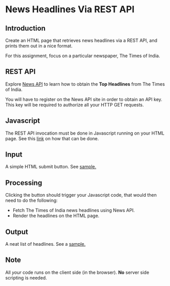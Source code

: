 # News Headlines Via REST API

## Introduction
Create an HTML page that retrieves news headlines via a REST API,
and prints them out in a nice format.

For this assignment, focus on a particular newspaper, The Times of India.

## REST API
Explore [News API](https://newsapi.org/s/the-times-of-india-api) to learn
how to obtain the **Top Headlines** from The Times of India.

You will have to register on the News API site in order to obtain an API
key. This key will be required to authorize all your HTTP GET requests.

## Javascript
The REST API invocation must be done in Javascript running on your HTML
page. See this [link](https://stackoverflow.com/questions/36975619/how-to-call-a-rest-web-service-api-from-javascript) on how that can be done.

## Input
A simple HTML submit button. See [sample.](https://github.com/anant-sogani/a/blob/master/test-news/input.png)

## Processing
Clicking the button should trigger your Javascript code, that would then
need to do the following:
- Fetch The Times of India news headlines using News API.
- Render the headlines on the HTML page.

## Output
A neat list of headlines. See a [sample.](https://github.com/anant-sogani/a/blob/master/test-news/output.png)

## Note
All *your* code runs on the client side (in the browser). **No** server side
scripting is needed.
